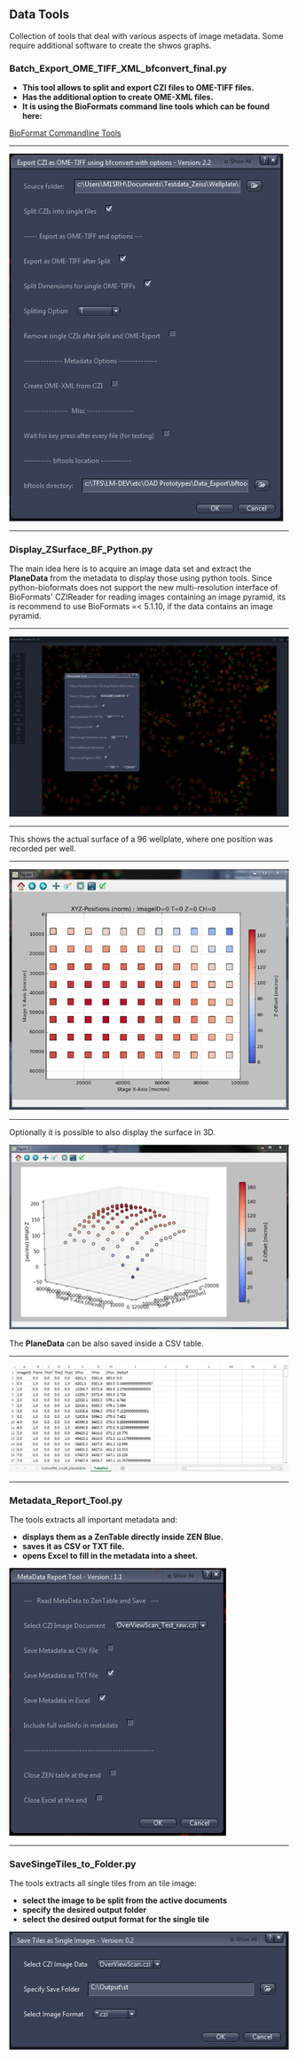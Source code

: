 ## Data Tools

Collection of tools that deal with various aspects of image metadata. Some require additional software to create the shwos graphs.

### Batch_Export_OME_TIFF_XML_bfconvert_final.py

* **This tool allows to split and export CZI files to OME-TIFF files.**
* **Has the additional option to create OME-XML files.**
* **It is using the BioFormats command line tools which can be found here:**

[BioFormat Commandline Tools](http://www.openmicroscopy.org/site/support/bio-formats5.5/users/comlinetools/index.html)

***

![Screenshot of GUI](/Images/export_bfconvert1.png)

***

### Display_ZSurface_BF_Python.py

The main idea here is to acquire an image data set and extract the **PlaneData** from the metadata to display those using python tools.
Since python-bioformats does not support the new multi-resolution interface of BioFormats' CZIReader for reading images containing an image pyramid, its is recommend to use BioFormats =< 5.1.10, if the data contains an image pyramid.

***

![Screenshot of ZEN Blue with showing the tool UI](/Images/zsurface_tool1.png)

***

This shows the actual surface of a 96 wellplate, where one position was recorded per well.

***

![2D Z-Surface Plot of Wellplate](/Images/zsurface_tool2.png)

***

Optionally it is possible to also display the surface in 3D.

![3D Z-Surface Plot of Wellplate](/images/zsurface_tool3.png)

The **PlaneData** can be also saved inside a CSV table.

***

![The PlaneData from the CSV file in Excel](/Images/zsurface_tool4.png)

***

### Metadata_Report_Tool.py

The tools extracts all important metadata and:

* **displays them as a ZenTable directly inside ZEN Blue.**
* **saves it as CSV or TXT file.**
* **opens Excel to fill in the metadata into a sheet.**

![Screenshot of GUI](/Images/MetaData_Report_Tool1.png)

***

### SaveSingeTiles_to_Folder.py

The tools extracts all single tiles from an tile image:

* **select the image to be split from the active documents**
* **specify the desired output folder**
* **select the desired output format for the single tile**

![Screenshot of GUI](/Images/extracttiles.png)
